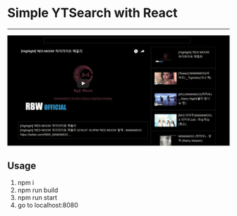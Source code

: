 # Simple YTSearch with React

---
<img src="./Capture.PNG">

## Usage

1.  npm i
1.  npm run build
1.  npm run start
1.  go to localhost:8080
